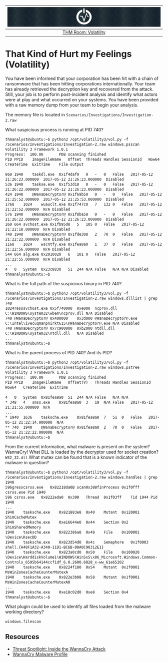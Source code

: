 | ![Volatility](../../_static/images/volatility-room-banner.png)
|:--:|
| [THM Room: Volatility](https://tryhackme.com/room/volatility) |

# That Kind of Hurt my Feelings (Volatility)

You have been informed that your corporation has been hit with a chain of ransomware that has been hitting 
corporations internationally. Your team has already retrieved the decryption key and recovered from the attack. 
Still, your job is to perform post-incident analysis and identify what actors were at play and what occurred on 
your systems. You have been provided with a raw memory dump from your team to begin your analysis.

The memory file is located in `Scenarios/Investigations/Investigation-2.raw`

What suspicious process is running at PID 740?

```text
thmanalyst@ubuntu:~$ python3 /opt/volatility3/vol.py -f /Scenarios/Investigations/Investigation-2.raw windows.psscan
Volatility 3 Framework 1.0.1
Progress:  100.00		PDB scanning finished                     
PID	PPID	ImageFileName	Offset	Threads	Handles	SessionId	Wow64	CreateTime	ExitTime	File output

860	1940	taskdl.exe	0x1f4daf0	0	-	0	False	2017-05-12 21:26:23.000000 	2017-05-12 21:26:23.000000 	Disabled
536	1940	taskse.exe	0x1f53d18	0	-	0	False	2017-05-12 21:26:22.000000 	2017-05-12 21:26:23.000000 	Disabled
424	1940	@WanaDecryptor@	0x1f69b50	0	-	0	False	2017-05-12 21:25:52.000000 	2017-05-12 21:25:53.000000 	Disabled
1768	1024	wuauclt.exe	0x1f747c0	7	132	0	False	2017-05-12 21:22:52.000000 	N/A	Disabled
576	1940	@WanaDecryptor@	0x1f8ba58	0	-	0	False	2017-05-12 21:26:22.000000 	2017-05-12 21:26:23.000000 	Disabled
260	664	svchost.exe	0x1fb95d8	5	105	0	False	2017-05-12 21:22:18.000000 	N/A	Disabled
740	1940	@WanaDecryptor@	0x1fde308	2	70	0	False	2017-05-12 21:22:22.000000 	N/A	Disabled
1168	1024	wscntfy.exe	0x1fea8a0	1	37	0	False	2017-05-12 21:22:56.000000 	N/A	Disabled
544	664	alg.exe	0x2010020	6	101	0	False	2017-05-12 21:22:55.000000 	N/A	Disabled
...
4	0	System	0x23c8830	51	244	N/A	False	N/A	N/A	Disabled
thmanalyst@ubuntu:~$ 
```

What is the full path of the suspicious binary in PID 740?

```text
thmanalyst@ubuntu:~$ python3 /opt/volatility3/vol.py -f /Scenarios/Investigations/Investigation-2.raw windows.dlllist | grep 740
1024resssvchost.exe	0x5f740000	0xe000	ncprov.dll	C:\WINDOWS\system32\wbem\ncprov.dll	N/A	Disabled
740	@WanaDecryptor@	0x400000	0x3d000	@WanaDecryptor@.exe	C:\Intel\ivecuqmanpnirkt615\@WanaDecryptor@.exe	N/A	Disabled
740	@WanaDecryptor@	0x7c900000	0xb2000	ntdll.dll	C:\WINDOWS\system32\ntdll.dll	N/A	Disabled
...
thmanalyst@ubuntu:~$ 
```

What is the parent process of PID 740? And its PID?

```text
thmanalyst@ubuntu:~$ python3 /opt/volatility3/vol.py -f /Scenarios/Investigations/Investigation-2.raw windows.pstree
Volatility 3 Framework 1.0.1
Progress:  100.00		PDB scanning finished                     
PID	PPID	ImageFileName	Offset(V)	Threads	Handles	SessionId	Wow64	CreateTime	ExitTime

4	0	System	0x81fea8a0	51	244	N/A	False	N/A	N/A
* 348	4	smss.exe	0x81fea8a0	3	19	N/A	False	2017-05-12 21:21:55.000000 	N/A
...
* 1940	1636	tasksche.exe	0x81fea8a0	7	51	0	False	2017-05-12 21:22:14.000000 	N/A
** 740	1940	@WanaDecryptor@	0x81fea8a0	2	70	0	False	2017-05-12 21:22:22.000000 	N/A
thmanalyst@ubuntu:~$ 
```

From the current information, what malware is present on the system? WannaCry!
What DLL is loaded by the decryptor used for socket creation? `WS2_32.dll`
What mutex can be found that is a known indicator of the malware in question?

```text
thmanalyst@ubuntu:~$ python3 /opt/volatility3/vol.py -f /Scenarios/Investigations/Investigation-2.raw windows.handles | grep 1940
596gresscsrss.exe	0x82218da0B scan0x388finProcess 0x1f0fff        csrss.exe Pid 1940
596	csrss.exe	0x8222eda0	0x390	Thread	0x1f03ff	Tid 1944 Pid 1940
...
1940	tasksche.exe	0x821883e8	0x40	Mutant	0x120001	ShimCacheMutex
1940	tasksche.exe	0xe16644e0	0x44	Section	0x2	ShimSharedMemory
1940	tasksche.exe	0x822386a8	0x48	File	0x100001	\Device\KsecDD
1940	tasksche.exe	0x823d54d0	0x4c	Semaphore	0x1f0003	shell.{A48F1A32-A340-11D1-BC6B-00A0C90312E1}
1940	tasksche.exe	0x823a0cd0	0x50	File	0x100020	\Device\HarddiskVolume1\WINDOWS\WinSxS\x86_Microsoft.Windows.Common-Controls_6595b64144ccf1df_6.0.2600.6028_x-ww_61e65202
1940	tasksche.exe	0x8224f180	0x54	Mutant	0x1f0001	MsWinZonesCacheCounterMutexA
1940	tasksche.exe	0x822e3b08	0x58	Mutant	0x1f0001	MsWinZonesCacheCounterMutexA0
...
1940	tasksche.exe	0xe18c02d0	0xe8	Section	0x4	
thmanalyst@ubuntu:~$ 
```

What plugin could be used to identify all files loaded from the malware working directory?

```text
windows.filescan
```

## Resources

* [Threat Spotlight: Inside the WannaCry Attack](https://blogs.blackberry.com/en/2017/06/threat-spotlight-inside-the-wannacry-attack)
* [WannaCry Malware Profile](https://www.mandiant.com/resources/blog/wannacry-malware-profile)